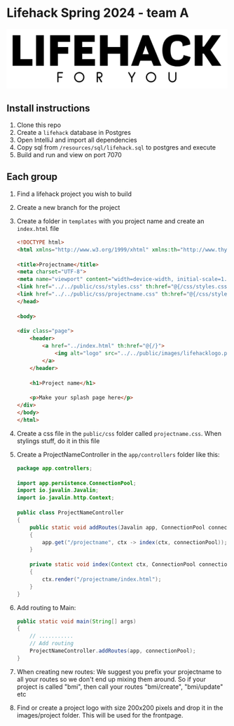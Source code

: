 # Lifehack Spring 2024 - team A

![Lifehack](src/main/resources/public/images/lifehacklogo.png)

## Install instructions

1. Clone this repo
2. Create a `lifehack` database in Postgres
3. Open IntelliJ and import all dependencies
4. Copy sql from `/resources/sql/lifehack.sql` to postgres and execute
5. Build and run and view on port 7070

## Each group

1. Find a lifehack project you wish to build
2. Create a new branch for the project
3. Create a folder in `templates` with you project name and create an `index.html` file
   ```html
   <!DOCTYPE html>
   <html xmlns="http://www.w3.org/1999/xhtml" xmlns:th="http://www.thymeleaf.org">
   
   <title>Projectname</title>
   <meta charset="UTF-8">
   <meta name="viewport" content="width=device-width, initial-scale=1.0">
   <link href="../../public/css/styles.css" th:href="@{/css/styles.css}" rel="stylesheet"/>
   <link href="../../public/css/projectname.css" th:href="@{/css/styles.css}" rel="stylesheet"/>
   </head>
   
   <body>
   
   <div class="page">
       <header>
           <a href="../index.html" th:href="@{/}">
               <img alt="logo" src="../../public/images/lifehacklogo.png" th:src="@{/images/lifehacklogo.png}"/>
           </a>
       </header>
   
       <h1>Project name</h1>
   
       <p>Make your splash page here</p>
   </div>
   </body>
   </html>
   ```

4. Create a css file in the `public/css` folder called `projectname.css`. When stylings stuff, do it in this file

5. Create a ProjectNameController in the `app/controllers` folder like this:

    ```java
    package app.controllers;
    
    import app.persistence.ConnectionPool;
    import io.javalin.Javalin;
    import io.javalin.http.Context;
    
    public class ProjectNameController
    {
        public static void addRoutes(Javalin app, ConnectionPool connectionPool)
        {
            app.get("/projectname", ctx -> index(ctx, connectionPool));
        }
    
        private static void index(Context ctx, ConnectionPool connectionPool)
        {
            ctx.render("/projectname/index.html");
        }
    }
    ```
   
6. Add routing to Main:

    ```java
   public static void main(String[] args)
   {
        // ...........
        // Add routing
        ProjectNameController.addRoutes(app, connectionPool);
    }
    ```
   
7. When creating new routes: We suggest you prefix your projectname to all your routes so we don't end up mixing them around. 
So if your project is called "bmi", then call your routes "bmi/create", "bmi/update" etc

8. Find or create a project logo with size 200x200 pixels and drop it in the images/project folder. This will be used for the frontpage.